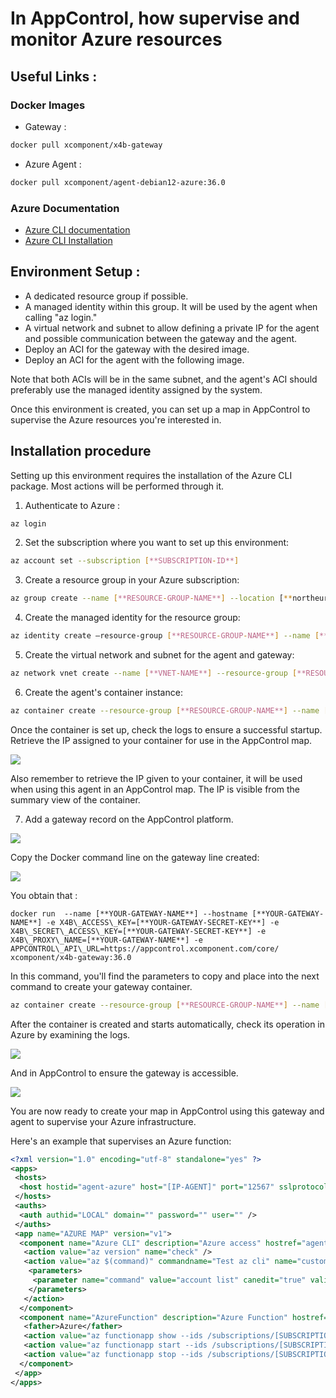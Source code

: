 # In AppControl, how supervise and monitor Azure resources

## Useful Links :

### Docker Images

- Gateway :

```bash
docker pull xcomponent/x4b-gateway
```

- Azure Agent :

```bash
docker pull xcomponent/agent-debian12-azure:36.0
```

### Azure Documentation

- [Azure CLI documentation](https://learn.microsoft.com/en-us/cli/azure/?view=azure-cli-latest)
- [Azure CLI Installation](https://learn.microsoft.com/en-us/cli/azure/install-azure-cli)

## Environment Setup :

- A dedicated resource group if possible.
- A managed identity within this group. It will be used by the agent when calling "az login."
- A virtual network and subnet to allow defining a private IP for the agent and possible communication between the gateway and the agent.
- Deploy an ACI for the gateway with the desired image.
- Deploy an ACI for the agent with the following image.

Note that both ACIs will be in the same subnet, and the agent's ACI should preferably use the managed identity assigned by the system.

Once this environment is created, you can set up a map in AppControl to supervise the Azure resources you're interested in.

## Installation procedure

Setting up this environment requires the installation of the Azure CLI package. Most actions will be performed through it.

1. Authenticate to Azure :

```bash
az login
```

2. Set the subscription where you want to set up this environment:

```bash
az account set --subscription [**SUBSCRIPTION-ID**]
```

3. Create a resource group in your Azure subscription:

```bash
az group create --name [**RESOURCE-GROUP-NAME**] --location [**northeurope par exemple**]
```

4. Create the managed identity for the resource group:

```bash
az identity create –resource-group [**RESOURCE-GROUP-NAME**] --name [**IDENTITY-NAME**]
```

5. Create the virtual network and subnet for the agent and gateway:

```bash
az network vnet create --name [**VNET-NAME**] --resource-group [**RESOURCE-GROUP-NAME**] --address-prefix 10.0.0.0/16 --subnet-name [**SUBNET-NAME**] --subnet-prefixes 10.0.0.0/24
```

6. Create the agent's container instance:

```bash
az container create --resource-group [**RESOURCE-GROUP-NAME**] --name [**CONTAINER-NAME**] --image docker.io/xcomponent/agent-debian12-azure:36.0 --assign-identity --scope /subscriptions/[**SUBSCRIPTION-ID**]/resourcegroups/[**RESOURCE-GROUP-NAME**] --vnet [**VNET-NAME**] --subnet [**SUBNET-NAME**]
```

Once the container is set up, check the logs to ensure a successful startup. Retrieve the IP assigned to your container for use in the AppControl map.

![](container_created.png)

Also remember to retrieve the IP given to your container, it will be used when using this agent in an AppControl map. The IP is visible from the summary view of the container.

7. Add a gateway record on the AppControl platform.

![](gateway_creation.png)

Copy the Docker command line on the gateway line created:

![](copy_command.png)

You obtain that :

```docker
docker run  --name [**YOUR-GATEWAY-NAME**] --hostname [**YOUR-GATEWAY-NAME**] -e X4B\_ACCESS\_KEY=[**YOUR-GATEWAY-SECRET-KEY**] -e X4B\_SECRET\_ACCESS\_KEY=[**YOUR-GATEWAY-SECRET-KEY**] -e X4B\_PROXY\_NAME=[**YOUR-GATEWAY-NAME**] -e APPCONTROL\_API\_URL=https://appcontrol.xcomponent.com/core/ xcomponent/x4b-gateway:36.0
```

In this command, you'll find the parameters to copy and place into the next command to create your gateway container.

```bash
az container create --resource-group [**RESOURCE-GROUP-NAME**] --name [**CONTAINER-GATEWAY-NAME**] --image xcomponent/x4b-gateway:36.0 --restart-policy OnFailure --environment-variables X4B\_ACCESS\_KEY=[**YOUR-GATEWAY-ACCESS-KEY**] X4B\_SECRET\_ACCESS\_KEY=[**YOUR-GATEWAY-SECRET-KEY**] X4B\_PROXY\_NAME=[**YOUR-GATEWAY-NAME**] APPCONTROL\_API\_URL=https://appcontrol.xcomponent.com/core/ --vnet [**VNET-NAME**] --subnet [**SUBNET-NAME**]
```

After the container is created and starts automatically, check its operation in Azure by examining the logs.

![](gateway_container.png)

And in AppControl to ensure the gateway is accessible.

![](gateway_started.png)

You are now ready to create your map in AppControl using this gateway and agent to supervise your Azure infrastructure.

Here's an example that supervises an Azure function:

```xml
<?xml version="1.0" encoding="utf-8" standalone="yes" ?>
<apps>
 <hosts>
  <host hostid="agent-azure" host="[IP-AGENT]" port="12567" sslprotocol="Tls12" />
 </hosts>
 <auths>
  <auth authid="LOCAL" domain="" password="" user="" />
 </auths>
 <app name="AZURE MAP" version="v1">
  <component name="Azure CLI" description="Azure access" hostref="agent-azure" authref="LOCAL" redirectoutput="false" type="file">
   <action value="az version" name="check" />
   <action value="az $(command)" commandname="Test az cli" name="custom">
    <parameters>
     <parameter name="command" value="account list" canedit="true" validation="\*" />
    </parameters>
   </action>
  </component>
  <component name="AzureFunction" description="Azure Function" hostref="agent-azure" authref="LOCAL" redirectoutput="true" type="browser">
   <father>Azure</father>
   <action value="az functionapp show --ids /subscriptions/[SUBSCRIPTION-ID]/resourceGroups/[RESOURCE-GROUP-NAME]/providers/Microsoft.Web/sites/[FUNCTION-APP-NAME] --query 'state' | grep -q '&#34;Running&#34;'" name="check" />
   <action value="az functionapp start --ids /subscriptions/[SUBSCRIPTION-ID]/resourceGroups/[RESOURCE-GROUP-NAME]/providers/Microsoft.Web/sites/[FUNCTION-APP-NAME]" name="enable" />
   <action value="az functionapp stop --ids /subscriptions/[SUBSCRIPTION-ID]/resourceGroups/[RESOURCE-GROUP-NAME]/providers/Microsoft.Web/sites/[FUNCTION-APP-NAME]" name="disable" />
  </component>
 </app>
</apps>
```
